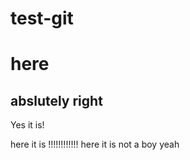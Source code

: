 # test-git


# here


## abslutely right

Yes it is!

here it is !!!!!!!!!!!!
here it is not a boy yeah